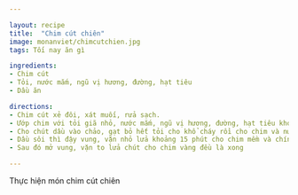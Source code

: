 ```yaml
---

layout: recipe
title:  "Chim cút chiên"
image: monanviet/chimcutchien.jpg
tags: Tối nay ăn gì

ingredients:
- Chim cút
- Tỏi, nước mắm, ngũ vị hương, đường, hạt tiêu
- Dầu ăn

directions:
- Chim cút xẻ đôi, xát muối, rửa sạch.
- Ướp chim với tỏi giã nhỏ, nước mắm, ngũ vị hương, đường, hạt tiêu khoảng 1 tiếng cho ngấm.
- Cho chút dầu vào chảo, gạt bỏ hết tỏi cho khổ cháy rồi cho chim và nước ướp vào chảo.
- Dầu sôi thì đậy vung, vặn nhỏ lửa khoảng 15 phút cho chim mềm và chín.
- Sau đó mở vung, vặn to lửa chút cho chim vàng đều là xong

---
```


Thực hiện món chim cút chiên